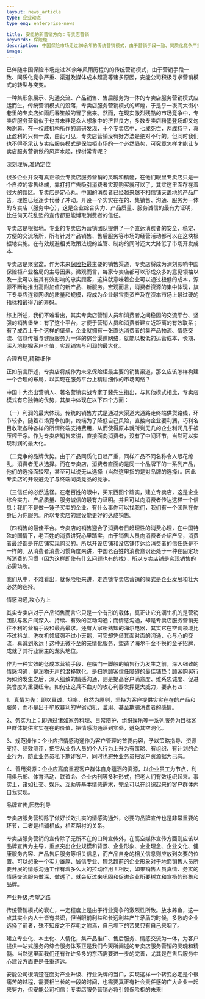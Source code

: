 ```yaml
---
layout: news_article
type: 企业动态
type_eng: enterprise-news

title: 安能的新营销方向：专卖店营销
keywords: 保险柜
description: 中国保险市场走过20余年的传统营销模式，由于营销手段一致、同质化竞争严重、渠道及媒体成本超高等原因，安能公司积极寻求营销模式的转型与突变。
image: 
---
```

已伴随中国保险市场走过20余年风雨历程的的传统营销模式，由于营销手段一致、同质化竞争严重、渠道及媒体成本超高等诸多原因，安能公司积极寻求营销模式的转型与突变。

一种集形象展示、沟通交流、产品销售、售后服务为一体的专卖店服务营销模式应运而生。传统营销模式的没落，专卖店服务营销模式的辉煌，于是乎一夜间大街小巷里的专卖店如雨后春笙般的冒了出来。然而，在现实激烈残酷的市场竞争中，专卖店服务营销似乎也并未非是众人想象中的济世良方，多数专卖店粉墨登场却又匆匆谢幕，在一权威机构所作的调研发现，十个专卖店中，七成死亡，两成持平，真正盈利的只有一成，由此可见，专卖店营销没有好方法是绝对不行的。但同时我们也不得不承认专卖店服务模式是保险柜市场的一个必然趋势，可究竟怎样才能让专卖店服务营销做的风声水起，绿树常青呢？

深刻理解,准确定位

很多企业并没有真正领会专卖店服务营销的灵魂和精髓，在他们眼里专卖店只是一个自控的零售终端，靠打打广告吸引消费者实现购买就可以了，其实这里面存在着很大的误区。专卖店是定心丸。中国的消费者已经越来越不相信铺天盖地的产品广告，理性已经逐步代替了冲动。开设一个实实在在的、集销售、沟通、服务为一体的专卖店（服务中心），这是企业综合实力、产品质量、服务诚信的最有力证明，比任何天花乱坠的宣传都更能博取消费者的信任。

专卖店是根据地。专业的专卖店为营销团队提供了一个直达消费者的安全、稳定、方便的交流场所，所有针对产品销售、售后服务等市场的经营活动都可以在这块根据地实施。在有效规避相关政策法规的监管、制约的同时还大大降低了市场开发成本.

专卖店是聚宝盆。作为未来[保险柜](http://www.qnnsafe.com/)最主要的销售渠道，专卖店将成为深刻影响中国保险柜产业格局的主导因素。微观而言，每家专卖店都可以形成众多的意见领袖以及一批可以被其有效影响的忠实顾客，这样就意味着企业可以通过极低的成本，源源不断地推出高附加值的新产品、新服务。宏观而言，消费者资源的集中体现，旗下专卖店连锁网络的质量和规模，将成为企业最宝贵资产及在资本市场上最过硬的指标和最得力的筹码。

综上所述，我们不难看出，其实专卖店营销人员和消费者之间稳固的交流平台、坚强的销售堡垒：有了这个平台，才便于营销人员和消费者建立近距离的有效联系；有了成百上千个这样的堡垒，企业就拥有一张直达消费者的集产品物流、情感交流、信息传播与健康服务为一体的综合渠道网络，就能以极低的运营成本，长期、深入地挖掘客户价值，实现销售与利润的最大化。

合理布局,精耕细作

正如前言所述，专卖店将成作为未来保险柜最主要的销售渠道，那么应该怎样构建一个合理的布局，以实现在服务平台上精耕细作的市场网络？

中国十大杰出营销人、著名营销实战专家于斐先生指出，与其他模式相比，专卖店模式有它独特的优势，其集中体现在以下四个方面：

（一）利润的最大体现。传统的销售方式是通过大渠道大通路走终端供货路线，环节较多，随着市场竞争加剧，终端为了降低自己风险，直接向企业要利润，巧利名目收取各种各样的所谓终端支持费用，从而使得原本就所剩无几的企业利润几乎被压榨干净。作为专卖店销售来讲，直接面向消费者，没有了中间环节，当然可以实现利润的最大化。

（二竞争的品牌优势。由于产品同质化日趋严重，同样产品不同名称令人眼花缭乱，消费者无从选择。而在专卖店，消费者直面的是同一个品牌下的一系列产品，他们的选择面较窄，甚至可以说无从选择（当然这里指的是对品牌的选择）。因此专卖店的开设避免了与终端同类竞品的竞争。

（三信任的必然途径。在老百姓的眼中，买东西图个踏实，建立专卖店，这是企业综合实力、产品质量、服务诚信的最有力证明。并且可以向消费者传达这样一个信息：我们不是做一锤子买卖的企业，有什么事你可以找我们，我们有一个团队在你身后为你服务。所以专卖店的建设能更好的达成销售。

（四销售的最佳平台。专卖店的销售迎合了消费者日趋理性的消费心理，在中国特殊的国情下，老百姓的消费讲究心里踏实，由于销售人员向消费者介绍产品，消费者最终都是在店铺实现购买的。所以开设店铺和没店铺传达给消费者的信任感是不一样的。从消费者消费习惯角度来讲，中国老百姓的消费意识还处于一种在固定场所消费的习惯（因为这样即使有什么问题也有的找），所以专卖店铺是实现销售的必需场所。

我们从中，不难看出，就保险柜来讲，走连锁专卖店营销的模式是企业发展和壮大必然的选择。

情感沟通,攻心为上

其实专卖店对于产品销售而言它只是一个有形的载体，真正让它充满生机的是营销团队与客户间深入、持续、有效的互动沟通；而情感沟通，却是专卖店服务营销无往不利的营销手段和最高最求。还有大家所熟知的海尔电器，其实它在空调领域比不过科龙、洗衣机领域强不过小天鹅，可它却凭借其面对面的沟通，心与心的交流，真诚到永远！这种无微不至的亲情化服务，塑造了海尔千金不换的金子招牌，成就了其行业霸主的龙头地位。

作为一种实效的低成本营销手段，在临门一脚般的销售行为发生之前，深入细致的情感沟通，是润物无声的潜移默化，是扫除顾客信任障碍的最佳铺垫；顾客购买行为如约发生之后，深入细致的情感沟通，则是提高客户满意度、维系忠诚度、促进美誉度的重要纽带。如何让这兵不血刃的攻心利器发挥更大威力，要点有四：

1、真情为先：即以真诚、坦率、自然为原则，坚持为客户提供实实在在的产品和服务，而不是出于牟取暴利的卑劣动机，滥用、甚至欺骗消费者的感情。

2、务实为上：即通过诸如家务料理、日常陪护、组织娱乐等一系列服务为目标客户群体提供实实在在的价值，把情感沟通落到实处，避免其空洞化。

3、规范操作：企业应把情感沟通作为客户管理的首要内容，予以策略指导、资源支持、绩效测评，把它从业务人员的个人行为上升为有策略、有组织、有计划的企业行为，防止业务员私下欺诈客户，同时也避免业务员把客户资源据为己有。

4、善用资源：企业应高度重视客户群体自身蕴涵的资源，以企业员工为节点，利用俱乐部、体育活动、联谊会、企业内刊等多种形式，把老人们有效组织起来。事实上，诸如社交、娱乐、互助等基本情感需求，完全可以在组织起来的客户群体内自我实现。

品牌宣传,因势利导

专卖店服务营销除了做好长效扎实的情感沟通外，必要的品牌宣传也是非常重要的环节，二者是相辅相成，相互帮衬的关系。

专卖店服务营销的宣传除了无所不在的口碑宣传外，在高空媒体宣传方面则应该以品牌宣传为主导，重点突出企业规模和背景、企业形象、企业理念、企业文化、健康服务内容、产品售后服务等相关信息，而产品自身的相关信息则应放到次要的位置。可以想象一个实力雄厚、诚信专业、理念超前的企业形象对于地面销售人员所要开展的情感沟通工作有着多么大的拉动作用！相反，如果销售人员真情、务实的情感交流服务做深、做透了，就会反过来巩固和促进企业所要树立和宣扬的形象和品牌。

产业升级,希望之路

传统营销模式的衰亡，一定程度上是由于行业竞争的激烈性所致。放水养鱼，这一点其实业内人士皆有共识，但当眼前利益和长远利益产生矛盾的时候，多数的企业选择了前者，殊不知皮之不存毛之附焉，自己埋下的苦果只有自己来咽了。

建立专业化、本土化、人情化，集产品推广、售后服务、情感交流为一体，为客户提供一站式服务的综合服务体系正是我们今天所阐述的专卖店服务营销的灵魂和精髓。当然这里面我们还有许许多多的东西需要进一步的完善，尤其是在售后服务中心建设方面更是任重道远。

安能公司很清楚在面对产业升级、行业洗牌的当口，实现这样一个转变必定是个很痛苦的过程，需要相当长的一段的时间，也需要真正有社会责任感的广大企业一起来努力，但安能公司相信：专卖店服务营销必将引领保险柜的未来!
